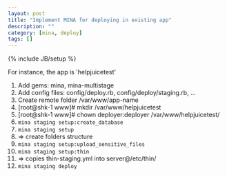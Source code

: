 ```yaml
---
layout: post
title: "Implement MINA for deploying in existing app"
description: ""
category: [mina, deploy]
tags: []
---
```

{% include JB/setup %}

For instance, the app is 'helpjuicetest'

1. Add gems: mina, mina-multistage
1. Add config files: config/deploy.rb, config/deploy/staging.rb, ...
1. Create remote folder /var/www/app-name
1. [root@shk-1 www]# mkdir /var/www/helpjuicetest
1. [root@shk-1 www]# chown deployer:deployer /var/www/helpjuicetest/
1. ```mina staging setup:create_database```
1. ```mina staging setup```
1. => create folders structure
1. ```mina staging setup:upload_sensitive_files```
1. ```mina staging setup:thin```
1. => copies thin-staging.yml into server@/etc/thin/
1. ```mina staging deploy```

